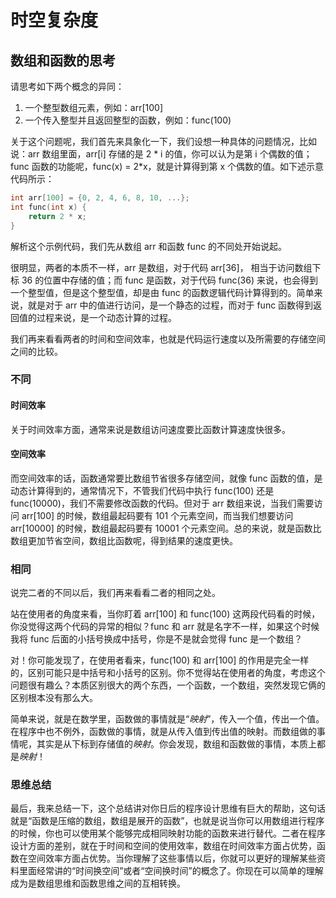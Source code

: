 # 时空复杂度

## 数组和函数的思考

请思考如下两个概念的异同：

1. 一个整型数组元素，例如：arr[100]
2. 一个传入整型并且返回整型的函数，例如：func(100)

关于这个问题呢，我们首先来具象化一下，我们设想一种具体的问题情况，比如说：arr 数组里面，arr[i] 存储的是 2 * i 的值，你可以认为是第 i 个偶数的值；func 函数的功能呢，func(x) = 2*x，就是计算得到第 x 个偶数的值。如下述示意代码所示：

```c
int arr[100] = {0, 2, 4, 6, 8, 10, ...}; 
int func(int x) {
    return 2 * x;
}
```

解析这个示例代码，我们先从数组 arr 和函数 func 的不同处开始说起。

很明显，两者的本质不一样，arr 是数组，对于代码 arr[36]， 相当于访问数组下标 36 的位置中存储的值；而 func 是函数，对于代码 func(36) 来说，也会得到一个整型值，但是这个整型值，却是由 func 的函数逻辑代码计算得到的。简单来说，就是对于 arr 中的值进行访问，是一个静态的过程，而对于 func 函数得到返回值的过程来说，是一个动态计算的过程。

我们再来看看两者的时间和空间效率，也就是代码运行速度以及所需要的存储空间之间的比较。

### 不同

#### 时间效率

关于时间效率方面，通常来说是数组访问速度要比函数计算速度快很多。

#### 空间效率

而空间效率的话，函数通常要比数组节省很多存储空间，就像 func 函数的值，是动态计算得到的，通常情况下，不管我们代码中执行 func(100) 还是 func(10000)，我们不需要修改函数的代码。但对于 arr 数组来说，当我们需要访问 arr[100] 的时候，数组最起码要有 101 个元素空间，而当我们想要访问 arr[10000] 的时候，数组最起码要有 10001 个元素空间。总的来说，就是函数比数组更加节省空间，数组比函数呢，得到结果的速度更快。

### 相同

说完二者的不同以后，我们再来看看二者的相同之处。

站在使用者的角度来看，当你盯着 arr[100] 和 func(100) 这两段代码看的时候，你没觉得这两个代码的异常的相似？func 和 arr 就是名字不一样，如果这个时候我将 func 后面的小括号换成中括号，你是不是就会觉得 func 是一个数组？

对！你可能发现了，在使用者看来，func(100) 和 arr[100] 的作用是完全一样的，区别可能只是中括号和小括号的区别。你不觉得站在使用者的角度，考虑这个问题很有趣么？本质区别很大的两个东西，一个函数，一个数组，突然发现它俩的区别根本没有那么大。

简单来说，就是在数学里，函数做的事情就是“*映射*”，传入一个值，传出一个值。在程序中也不例外，函数做的事情，就是从传入值到传出值的映射。而数组做的事情呢，其实是从下标到存储值的*映射*。你会发现，数组和函数做的事情，本质上都是*映射*！

### 思维总结

最后，我来总结一下，这个总结讲对你日后的程序设计思维有巨大的帮助，这句话就是“函数是压缩的数组，数组是展开的函数”，也就是说当你可以用数组进行程序的时候，你也可以使用某个能够完成相同映射功能的函数来进行替代。二者在程序设计方面的差别，就在于时间和空间的使用效率，数组在时间效率方面占优势，函数在空间效率方面占优势。当你理解了这些事情以后，你就可以更好的理解某些资料里面经常讲的“时间换空间”或者“空间换时间”的概念了。你现在可以简单的理解成为是数组思维和函数思维之间的互相转换。